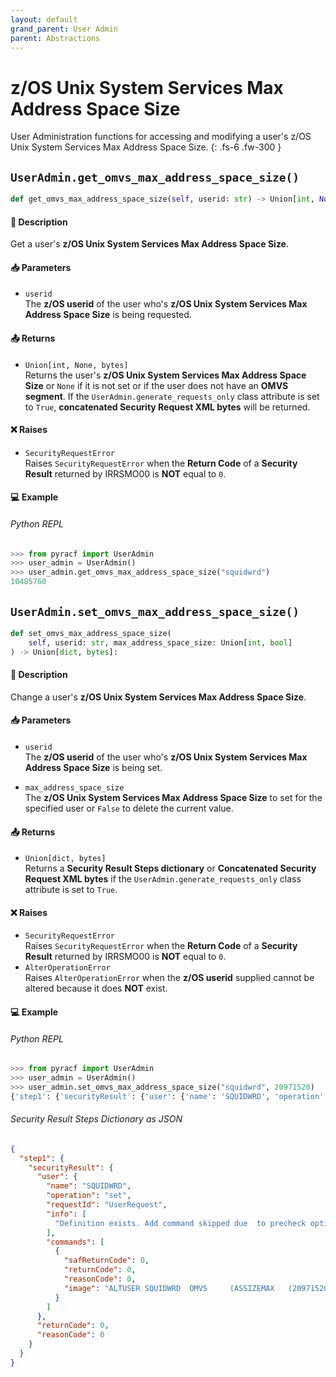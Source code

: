 ```yaml
---
layout: default
grand_parent: User Admin
parent: Abstractions
---
```


# z/OS Unix System Services Max Address Space Size

User Administration functions for accessing and modifying a user's z/OS Unix System Services Max Address Space Size. 
{: .fs-6 .fw-300 }

## `UserAdmin.get_omvs_max_address_space_size()`

```python
def get_omvs_max_address_space_size(self, userid: str) -> Union[int, None, bytes]:
```

#### 📄 Description

Get a user's **z/OS Unix System Services Max Address Space Size**.

#### 📥 Parameters
* `userid`<br>
  The **z/OS userid** of the user who's **z/OS Unix System Services Max Address Space Size** is being requested.

#### 📤 Returns
* `Union[int, None, bytes]`<br>
  Returns the user's **z/OS Unix System Services Max Address Space Size** or `None` if it is not set or if the user does not have an **OMVS segment**. If the `UserAdmin.generate_requests_only` class attribute is set to `True`, **concatenated Security Request XML bytes** will be returned.

#### ❌ Raises
* `SecurityRequestError`<br>
  Raises `SecurityRequestError` when the **Return Code** of a **Security Result** returned by IRRSMO00 is **NOT** equal to `0`.

#### 💻 Example

###### Python REPL
```python
>>> from pyracf import UserAdmin
>>> user_admin = UserAdmin()
>>> user_admin.get_omvs_max_address_space_size("squidwrd")
10485760
```

## `UserAdmin.set_omvs_max_address_space_size()`

```python
def set_omvs_max_address_space_size(
    self, userid: str, max_address_space_size: Union[int, bool]
) -> Union[dict, bytes]:
```

#### 📄 Description

Change a user's **z/OS Unix System Services Max Address Space Size**.

#### 📥 Parameters
* `userid`<br>
  The **z/OS userid** of the user who's **z/OS Unix System Services Max Address Space Size** is being set.

* `max_address_space_size`<br>
  The **z/OS Unix System Services Max Address Space Size** to set for the specified user or `False` to delete the current value.

#### 📤 Returns
* `Union[dict, bytes]`<br>
  Returns a **Security Result Steps dictionary** or **Concatenated Security Request XML bytes** if the `UserAdmin.generate_requests_only` class attribute is set to `True`.

#### ❌ Raises
* `SecurityRequestError`<br>
  Raises `SecurityRequestError` when the **Return Code** of a **Security Result** returned by IRRSMO00 is **NOT** equal to `0`.
* `AlterOperationError`<br>
  Raises `AlterOperationError` when the **z/OS userid** supplied cannot be altered because it does **NOT** exist.

#### 💻 Example

###### Python REPL
```python
>>> from pyracf import UserAdmin
>>> user_admin = UserAdmin()
>>> user_admin.set_omvs_max_address_space_size("squidwrd", 20971520)
{'step1': {'securityResult': {'user': {'name': 'SQUIDWRD', 'operation': 'set', 'requestId': 'UserRequest', 'info': ['Definition exists. Add command skipped due  to precheck option'], 'commands': [{'safReturnCode': 0, 'returnCode': 0, 'reasonCode': 0, 'image': 'ALTUSER SQUIDWRD  OMVS     (ASSIZEMAX   (20971520))'}]}, 'returnCode': 0, 'reasonCode': 0}}}
```

###### Security Result Steps Dictionary as JSON
```json
{
  "step1": {
    "securityResult": {
      "user": {
        "name": "SQUIDWRD",
        "operation": "set",
        "requestId": "UserRequest",
        "info": [
          "Definition exists. Add command skipped due  to precheck option"
        ],
        "commands": [
          {
            "safReturnCode": 0,
            "returnCode": 0,
            "reasonCode": 0,
            "image": "ALTUSER SQUIDWRD  OMVS     (ASSIZEMAX   (20971520))"
          }
        ]
      },
      "returnCode": 0,
      "reasonCode": 0
    }
  }
}
```